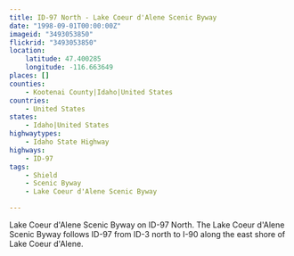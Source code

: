 ```yaml
---
title: ID-97 North - Lake Coeur d'Alene Scenic Byway
date: "1998-09-01T00:00:00Z"
imageid: "3493053850"
flickrid: "3493053850"
location:
    latitude: 47.400285
    longitude: -116.663649
places: []
counties:
    - Kootenai County|Idaho|United States
countries:
    - United States
states:
    - Idaho|United States
highwaytypes:
    - Idaho State Highway
highways:
    - ID-97
tags:
    - Shield
    - Scenic Byway
    - Lake Coeur d'Alene Scenic Byway

---
```

Lake Coeur d'Alene Scenic Byway on ID-97 North.  The Lake Coeur d'Alene Scenic Byway follows ID-97 from ID-3 north to I-90 along the east shore of Lake Coeur d'Alene.